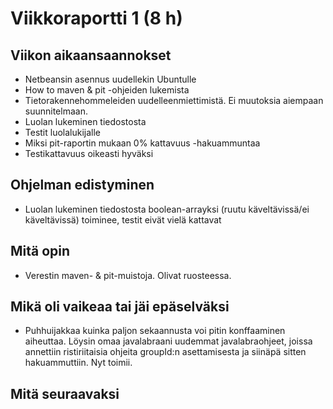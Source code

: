 # Viikkoraportti 1 (8 h)
## Viikon aikaansaannokset
* Netbeansin asennus uudellekin Ubuntulle
* How to maven & pit -ohjeiden lukemista
* Tietorakennehommeleiden uudelleenmiettimistä. Ei muutoksia aiempaan suunnitelmaan.
* Luolan lukeminen tiedostosta
* Testit luolalukijalle
* Miksi pit-raportin mukaan 0% kattavuus -hakuammuntaa
* Testikattavuus oikeasti hyväksi

## Ohjelman edistyminen
* Luolan lukeminen tiedostosta boolean-arrayksi (ruutu käveltävissä/ei käveltävissä) toiminee, testit eivät vielä kattavat

## Mitä opin
* Verestin maven- & pit-muistoja. Olivat ruosteessa.

## Mikä oli vaikeaa tai jäi epäselväksi
* Puhhuijakkaa kuinka paljon sekaannusta voi pitin konffaaminen aiheuttaa. Löysin omaa javalabraani uudemmat javalabraohjeet, joissa annettiin ristiriitaisia ohjeita groupId:n asettamisesta ja siinäpä sitten hakuammuttiin. Nyt toimii.

## Mitä seuraavaksi
